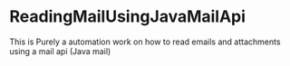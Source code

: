# ReadingMailUsingJavaMailApi
This is Purely a automation work on how to read emails and attachments using a mail api (Java mail)
